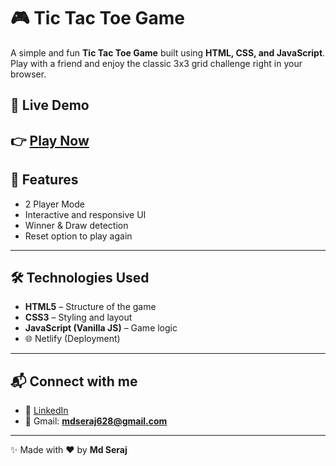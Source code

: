 # 🎮 Tic Tac Toe Game  

A simple and fun **Tic Tac Toe Game** built using **HTML, CSS, and JavaScript**.  
Play with a friend and enjoy the classic 3x3 grid challenge right in your browser. 

## 🚀 Live Demo  
👉 [Play Now](https://radiant-seahorse-a7cfd5.netlify.app/)
---

## 🚀 Features
- 2 Player Mode  
- Interactive and responsive UI  
- Winner & Draw detection  
- Reset option to play again  

---

## 🛠️ Technologies Used
- **HTML5** – Structure of the game  
- **CSS3** – Styling and layout  
- **JavaScript (Vanilla JS)** – Game logic  
- 🌐 Netlify (Deployment) 
---

## 📬 Connect with me  
- 💼 [LinkedIn](https://www.linkedin.com/in/md-s-14aa3127a/)  
- 📧 Gmail: **mdseraj628@gmail.com**  

---

✨ Made with ❤️ by **Md Seraj**  
